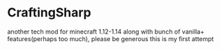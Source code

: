 # CraftingSharp
another tech mod for minecraft 1.12-1.14 along with bunch of vanilla+ features(perhaps too much), please be generous this is my first attempt
